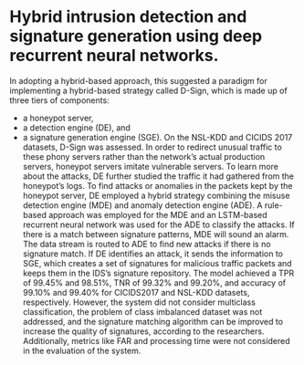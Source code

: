 # Hybrid intrusion detection and signature generation using deep recurrent neural networks.
In adopting a hybrid-based approach, this suggested a paradigm for implementing a hybrid-based strategy called D-Sign, which is made up of three tiers of components: 
 - a honeypot server, 
 - a detection engine (DE), and 
 - a signature generation engine (SGE). 
On the NSL-KDD and CICIDS 2017 datasets, D-Sign was assessed. 
In order to redirect unusual traffic to these phony servers rather than the network’s actual production servers, honeypot servers imitate vulnerable servers. 
To learn more about the attacks, DE further studied the traffic it had gathered from the honeypot’s logs. 
To find attacks or anomalies in the packets kept by the honeypot server, DE employed a hybrid strategy combining the misuse detection engine (MDE) and anomaly detection engine (ADE). 
A rule-based approach was employed for the MDE and an LSTM-based recurrent neural network was used for the ADE to classify the attacks. 
If there is a match between signature patterns, MDE will sound an alarm. 
The data stream is routed to ADE to find new attacks if there is no signature match. 
If DE identifies an attack, it sends the information to SGE, which creates a set of signatures for malicious traffic packets and keeps them in the IDS’s signature repository. 
The model achieved a TPR of 99.45% and 98.51%, TNR of 99.32% and 99.20%, and accuracy of 99.10% and 99.40% for CICIDS2017 and NSL-KDD datasets, respectively. 
However, the system did not consider multiclass classification, the problem of class imbalanced dataset was not addressed, and the signature matching algorithm can be improved to increase the quality of signatures, according to the researchers. 
Additionally, metrics like FAR and processing time were not considered in the evaluation of the system.
